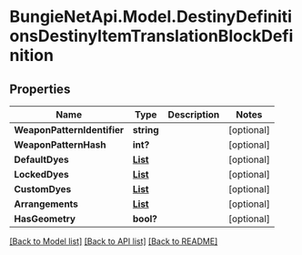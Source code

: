 # BungieNetApi.Model.DestinyDefinitionsDestinyItemTranslationBlockDefinition
## Properties

Name | Type | Description | Notes
------------ | ------------- | ------------- | -------------
**WeaponPatternIdentifier** | **string** |  | [optional] 
**WeaponPatternHash** | **int?** |  | [optional] 
**DefaultDyes** | [**List<DestinyDyeReference>**](DestinyDyeReference.md) |  | [optional] 
**LockedDyes** | [**List<DestinyDyeReference>**](DestinyDyeReference.md) |  | [optional] 
**CustomDyes** | [**List<DestinyDyeReference>**](DestinyDyeReference.md) |  | [optional] 
**Arrangements** | [**List<DestinyDefinitionsDestinyGearArtArrangementReference>**](DestinyDefinitionsDestinyGearArtArrangementReference.md) |  | [optional] 
**HasGeometry** | **bool?** |  | [optional] 

[[Back to Model list]](../README.md#documentation-for-models) [[Back to API list]](../README.md#documentation-for-api-endpoints) [[Back to README]](../README.md)


